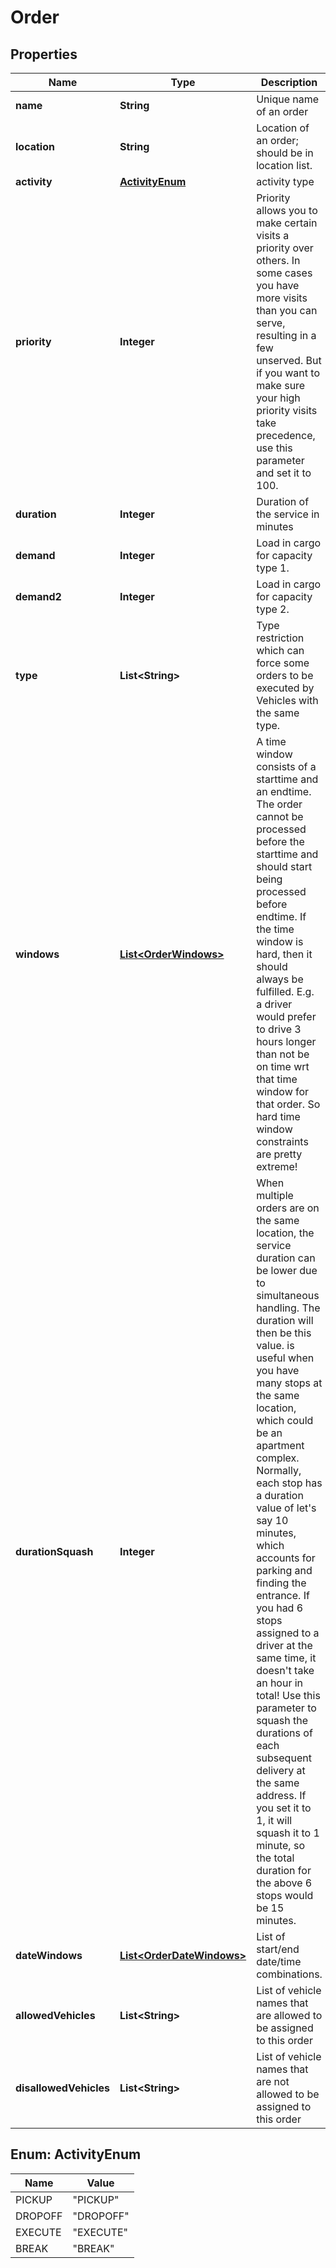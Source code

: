 # Order

## Properties
Name | Type | Description | Notes
------------ | ------------- | ------------- | -------------
**name** | **String** | Unique name of an order | 
**location** | **String** | Location of an order; should be in location list. | 
**activity** | [**ActivityEnum**](#ActivityEnum) | activity type |  [optional]
**priority** | **Integer** | Priority allows you to make certain visits a priority over others. In some cases you have more visits than you can serve, resulting in a few unserved. But if you want to make sure your high priority visits take precedence, use this parameter and set it to 100.  |  [optional]
**duration** | **Integer** | Duration of the service in minutes |  [optional]
**demand** | **Integer** | Load in cargo for capacity type 1. |  [optional]
**demand2** | **Integer** | Load in cargo for capacity type 2. |  [optional]
**type** | **List&lt;String&gt;** | Type restriction which can force some orders to be executed by Vehicles with the same type. |  [optional]
**windows** | [**List&lt;OrderWindows&gt;**](OrderWindows.md) | A time window consists of a starttime and an endtime. The order cannot be processed before the starttime and should start being processed before endtime. If the time window is hard, then it should always be fulfilled. E.g. a driver would prefer to drive 3 hours longer than not be on time wrt that time window for that order. So hard time window constraints are pretty extreme! |  [optional]
**durationSquash** | **Integer** | When multiple orders are on the same location, the service duration can be lower due to simultaneous handling. The duration will then be this value. is useful when you have many stops at the same location, which could be an apartment complex. Normally, each stop has a duration value of let&#x27;s say 10 minutes, which accounts for parking and finding the entrance. If you had 6 stops assigned to a driver at the same time, it doesn&#x27;t take an hour in total! Use this parameter to squash the durations of each subsequent delivery at the same address. If you set it to 1, it will squash it to 1 minute, so the total duration for the above 6 stops would be 15 minutes. |  [optional]
**dateWindows** | [**List&lt;OrderDateWindows&gt;**](OrderDateWindows.md) | List of start/end date/time combinations. |  [optional]
**allowedVehicles** | **List&lt;String&gt;** | List of vehicle names that are allowed to be assigned to this order |  [optional]
**disallowedVehicles** | **List&lt;String&gt;** | List of vehicle names that are not allowed to be assigned to this order |  [optional]

<a name="ActivityEnum"></a>
## Enum: ActivityEnum
Name | Value
---- | -----
PICKUP | &quot;PICKUP&quot;
DROPOFF | &quot;DROPOFF&quot;
EXECUTE | &quot;EXECUTE&quot;
BREAK | &quot;BREAK&quot;
